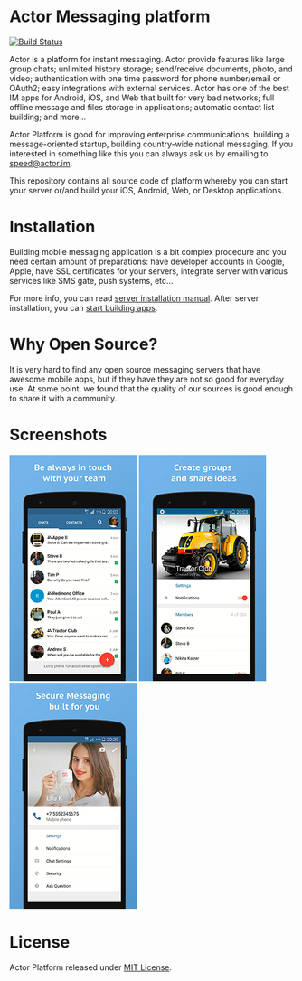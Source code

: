 # Actor Messaging platform

[![Build Status](https://travis-ci.org/actorapp/actor-platform.svg)](https://travis-ci.org/actorapp/actor-platform)

Actor is a platform for instant messaging. Actor provide features like large group chats; unlimited history storage; send/receive documents, photo, and video; authentication with one time password for phone number/email or OAuth2; easy integrations with external services. Actor has one of the best IM apps for Android, iOS, and Web that built for very bad networks; full offline message and files storage in applications; automatic contact list building; and more...

Actor Platform is good for improving enterprise communications, building a message-oriented startup, building country-wide national messaging. If you interested in something like this you can always ask us by emailing to speed@actor.im.

This repository contains all source code of platform whereby you can start your server or/and build your iOS, Android, Web, or Desktop applications.

# Installation

Building mobile messaging application is a bit complex procedure and you need certain amount of preparations: have developer accounts in Google, Apple, have SSL certificates for your servers, integrate server with various services like SMS gate, push systems, etc... 

For more info, you can read [server installation manual](SERVER.md). After server installation, you can [start building apps](APPS.md).

# Why Open Source?

It is very hard to find any open source messaging servers that have awesome mobile apps, but if they have they are not so good for everyday use. At some point, we found that the quality of our sources is good enough to share it with a community.

# Screenshots
![](actor-resources/screenshots/Android1_Small.jpg) ![](actor-resources/screenshots/Android2_Small.jpg) ![](actor-resources/screenshots/Android8_Small.jpg)

# License

Actor Platform released under [MIT License](LICENSE).
